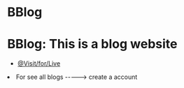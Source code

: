 # BBlog
<h1>BBlog: This is a blog website</h1>


- [@Visit/for/Live](https://b-blog-seven.vercel.app/)


<li>For see all blogs -----> create a account </li>

